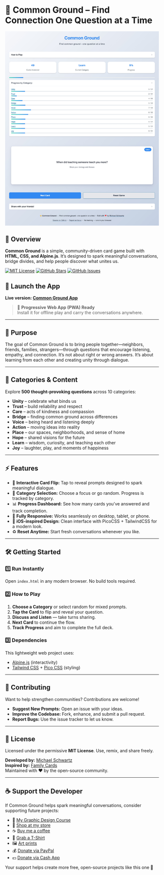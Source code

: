# 🤝 Common Ground – Find Connection One Question at a Time

![](https://raw.githubusercontent.com/michaelsboost/common-ground/main/imgs/screenshot.jpeg)

## 🌟 Overview
**Common Ground** is a simple, community-driven card game built with **HTML, CSS, and Alpine.js**. It’s designed to spark meaningful conversations, bridge divides, and help people discover what unites us.  

[![MIT License](https://img.shields.io/github/license/michaelsboost/common-ground)](LICENSE) [![GitHub Stars](https://img.shields.io/github/stars/michaelsboost/common-ground)](https://github.com/michaelsboost/common-ground/stargazers) [![GitHub Issues](https://img.shields.io/github/issues/michaelsboost/common-ground)](https://github.com/michaelsboost/common-ground/issues)

## 🚀 **Launch the App**
**Live version: [Common Ground App](https://michaelsboost.com/common-ground/)**

> 📲 **Progressive Web App (PWA) Ready**  
> Install it for offline play and carry the conversations anywhere.

---

## 🎯 **Purpose**
The goal of Common Ground is to bring people together—neighbors, friends, families, strangers—through questions that encourage listening, empathy, and connection. It’s not about right or wrong answers. It’s about learning from each other and creating unity through dialogue.

---

## 🧩 **Categories & Content**
Explore **500 thought-provoking questions** across 10 categories:  

* **Unity** – celebrate what binds us  
* **Trust** – build reliability and respect  
* **Care** – acts of kindness and compassion  
* **Bridge** – finding common ground across differences  
* **Voice** – being heard and listening deeply  
* **Action** – moving ideas into reality  
* **Place** – our spaces, neighborhoods, and sense of home  
* **Hope** – shared visions for the future  
* **Learn** – wisdom, curiosity, and teaching each other  
* **Joy** – laughter, play, and moments of happiness  

---

## ⚡ **Features**
* 🎴 **Interactive Card Flip:** Tap to reveal prompts designed to spark meaningful dialogue.  
* 🔄 **Category Selection:** Choose a focus or go random. Progress is tracked by category.  
* 📊 **Progress Dashboard:** See how many cards you’ve answered and track completion.  
* 📱 **Fully Responsive:** Works seamlessly on desktop, tablet, or phone.  
* 🎨 **iOS-inspired Design:** Clean interface with PicoCSS + TailwindCSS for a modern look.  
* ♻️ **Reset Anytime:** Start fresh conversations whenever you like.  

---

## 🛠️ **Getting Started**

### **1️⃣ Run Instantly**
Open `index.html` in any modern browser. No build tools required.

### **2️⃣ How to Play**
1. **Choose a Category** or select random for mixed prompts.  
2. **Tap the Card** to flip and reveal your question.  
3. **Discuss and Listen** — take turns sharing.  
4. **Next Card** to continue the flow.  
5. **Track Progress** and aim to complete the full deck.  

### **3️⃣ Dependencies**
This lightweight web project uses:
- [Alpine.js](https://alpinejs.dev/) (interactivity)  
- [Tailwind CSS](https://tailwindcss.com/) + [Pico CSS](https://picocss.com/) (styling)  

---

## 🤝 **Contributing**
Want to help strengthen communities? Contributions are welcome!  
- **Suggest New Prompts:** Open an issue with your ideas.  
- **Improve the Codebase:** Fork, enhance, and submit a pull request.  
- **Report Bugs:** Use the issue tracker to let us know.  

---

## 📜 **License**
Licensed under the permissive **MIT License**. Use, remix, and share freely.

**Developed by:** [Michael Schwartz](https://michaelsboost.com/)  
**Inspired by:** [Family Cards](https://github.com/michaelsboost/familycards)  
Maintained with ❤️ by the open-source community.  

---

## ☕ **Support the Developer**
If Common Ground helps spark meaningful conversations, consider supporting future projects:

- 🎨 [My Graphic Design Course](https://michaelsboost.com/graphicdesign)  
- 🛒 [Shop at my store](https://michaelsboost.com/store)  
- ☕ [Buy me a coffee](http://ko-fi.com/michaelsboost)  
- 👕 [Grab a T-Shirt](https://michaelsboost.com/gear)  
- 🖼️ [Art prints](https://deviantart.com/michaelsboost/prints)  
- 💰 [Donate via PayPal](https://michaelsboost.com/donate)  
- 💵 [Donate via Cash App](https://cash.me/$michaelsboost)  

Your support helps create more free, open-source projects like this one 🚀

